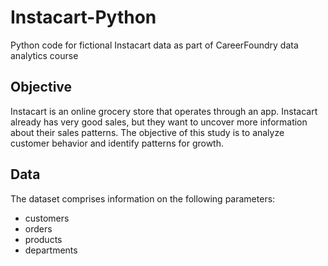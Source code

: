 # Instacart-Python
Python code for fictional Instacart data as part of CareerFoundry data analytics course

## Objective
Instacart is an online grocery store that operates through an app. Instacart already has very good sales, but they want to uncover more information about their sales patterns. The objective of this study is to analyze customer behavior and identify patterns for growth.

## Data
The dataset comprises information on the following parameters:
* customers
* orders
* products
* departments

